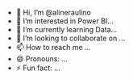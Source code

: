 - 👋 Hi, I’m @alineraulino
- 👀 I’m interested in Power BI...
- 🌱 I’m currently learning Data...
- 💞️ I’m looking to collaborate on ...
- 📫 How to reach me ...
- 😄 Pronouns: ...
- ⚡ Fun fact: ...

<!---
alineraulino/alineraulino is a ✨ special ✨ repository because its `README.md` (this file) appears on your GitHub profile.
You can click the Preview link to take a look at your changes.
--->
